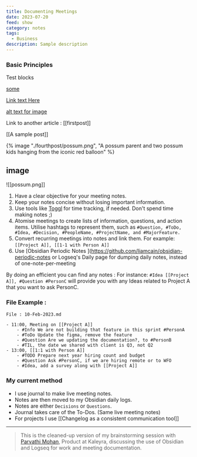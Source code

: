 ```yaml
---
title: Documenting Meetings
date: 2023-07-20
feed: show
category: notes
tags:
  - Business
description: Sample description
---
```

### Basic Principles

Test blocks

[some](https://google.com)

[Link text Here]('/secondpost')

[alt text for image](./fourthpost/possum.png)


Link to another article : [[firstpost]]

[[A sample post]]

{% image "./fourthpost/possum.png", "A possum parent and two possum kids hanging from the iconic red balloon" %}

## image 
![[possum.png]]


1. Have a clear objective for your meeting notes.
2. Keep your notes concise without losing important information.
3. Use tools like [Toggl](https://toggl.com/track/) for time tracking, if needed. Don't spend time making notes ;)
4. Atomise meetings to create lists of information, questions, and action items. Utilise hashtags to represent them, such as `#Question, #ToDo, #Idea, #Decision, #PeopleName, #ProjectName, and #MajorFeature.`
5. Convert recurring meetings into notes and link them. For example: `[[Project A]], [[1-1 with Person A]]`
6. Use [Obsidian Periodic Notes ](https://github.com/liamcain/obsidian-periodic-notes or Logseq's Daily page for dumping daily notes, instead of one-note-per-meeting

By doing an efficient you can find any notes : For instance: `#Idea [[Project A]], #Question #PersonC` will provide you with any Ideas related to Project A that you want to ask PersonC. 

### File Example : 
```
File : 10-Feb-2023.md

- 11:00, Meeting on [[Project A]]
	- #Info We are not building that feature in this sprint #PersonA
	- #ToDo Update the figma, remove the feature 
	- #Question Are we updating the documentation?, to #PersonB
	- #TIL, the date we shared with client is Q3, not Q2
- 13:00, [[1:1 with Person A]]
	- #TODO Prepare next year hiring count and budget
	- #Question Ask #PersonC, if we are hiring remote or to WFO
	- #Idea, add a survey along with [[Project A]]

```
 

### My current method 

- I use journal to make live meeting notes.
- Notes are then moved to my Obsidian daily logs.
- Notes are either `Decisions` or `Questions`.
- Journal takes care of the To-Dos. (Same live meeting notes)
- For projects I use [[Changelog as a consistent communication tool]]



---
> This is the cleaned-up version of my brainstorming session with [Parvathi Mohan](https://www.linkedin.com/in/parvathimohan/), Product at Kaleyra, discussing the use of Obsidian and Logseq for work and meeting documentation.
